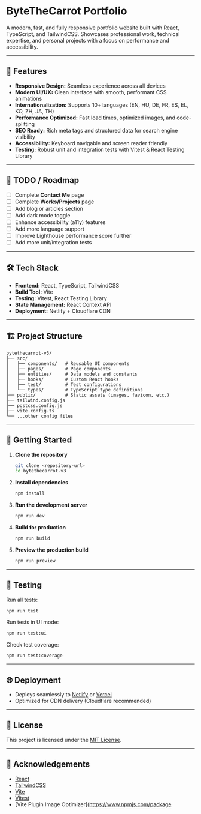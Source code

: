 # ByteTheCarrot Portfolio

A modern, fast, and fully responsive portfolio website built with React, TypeScript, and TailwindCSS. Showcases professional work, technical expertise, and personal projects with a focus on performance and accessibility.

---

## 🚀 Features

- **Responsive Design:** Seamless experience across all devices
- **Modern UI/UX:** Clean interface with smooth, performant CSS animations
- **Internationalization:** Supports 10+ languages (EN, HU, DE, FR, ES, EL, KO, ZH, JA, TH)
- **Performance Optimized:** Fast load times, optimized images, and code-splitting
- **SEO Ready:** Rich meta tags and structured data for search engine visibility
- **Accessibility:** Keyboard navigable and screen reader friendly
- **Testing:** Robust unit and integration tests with Vitest & React Testing Library

---

## 📝 TODO / Roadmap

- [ ] Complete **Contact Me** page
- [ ] Complete **Works/Projects** page
- [ ] Add blog or articles section
- [ ] Add dark mode toggle
- [ ] Enhance accessibility (a11y) features
- [ ] Add more language support
- [ ] Improve Lighthouse performance score further
- [ ] Add more unit/integration tests

---

## 🛠️ Tech Stack

- **Frontend:** React, TypeScript, TailwindCSS
- **Build Tool:** Vite
- **Testing:** Vitest, React Testing Library
- **State Management:** React Context API
- **Deployment:** Netlify + Cloudflare CDN

---

## 🏗️ Project Structure

```
bytethecarrot-v3/
├── src/
│   ├── components/   # Reusable UI components
│   ├── pages/        # Page components
│   ├── entities/     # Data models and constants
│   ├── hooks/        # Custom React hooks
│   ├── test/         # Test configurations
│   └── types/        # TypeScript type definitions
├── public/           # Static assets (images, favicon, etc.)
├── tailwind.config.js
├── postcss.config.js
├── vite.config.ts
└── ...other config files
```

---

## 🚦 Getting Started

1. **Clone the repository**

   ```bash
   git clone <repository-url>
   cd bytethecarrot-v3
   ```

2. **Install dependencies**

   ```bash
   npm install
   ```

3. **Run the development server**

   ```bash
   npm run dev
   ```

4. **Build for production**

   ```bash
   npm run build
   ```

5. **Preview the production build**
   ```bash
   npm run preview
   ```

---

## 🧪 Testing

Run all tests:

```bash
npm run test
```

Run tests in UI mode:

```bash
npm run test:ui
```

Check test coverage:

```bash
npm run test:coverage
```

---

## 🌐 Deployment

- Deploys seamlessly to [Netlify](https://www.netlify.com/) or [Vercel](https://vercel.com/)
- Optimized for CDN delivery (Cloudflare recommended)

---

## 📝 License

This project is licensed under the [MIT License](LICENSE).

---

## 🙌 Acknowledgements

- [React](https://react.dev/)
- [TailwindCSS](https://tailwindcss.com/)
- [Vite](https://vitejs.dev/)
- [Vitest](https://vitest.dev/)
- [Vite Plugin Image Optimizer](https://www.npmjs.com/package
